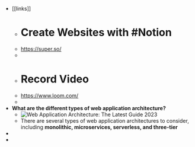 - [[links]]
	- # Create Websites with #Notion
	- https://super.so/
	-
	- # Record Video
	- https://www.loom.com/
	-
- **What are the different types of web application architecture?**
	- ![Web Application Architecture: The Latest Guide 2023](https://encrypted-tbn0.gstatic.com/images?q=tbn:ANd9GcSdWJZXCEmyVlaNEXUyYJM57025fp-9DGGbo2tRdpNJjA&s)
	- There are several types of web application architectures to consider, including **monolithic, microservices, serverless, and three-tier**
-
-